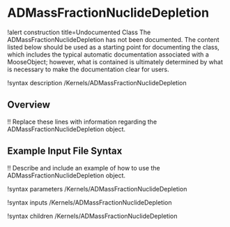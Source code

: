 # ADMassFractionNuclideDepletion

!alert construction title=Undocumented Class
The ADMassFractionNuclideDepletion has not been documented. The content listed below should be used as a starting point for
documenting the class, which includes the typical automatic documentation associated with a
MooseObject; however, what is contained is ultimately determined by what is necessary to make the
documentation clear for users.

!syntax description /Kernels/ADMassFractionNuclideDepletion

## Overview

!! Replace these lines with information regarding the ADMassFractionNuclideDepletion object.

## Example Input File Syntax

!! Describe and include an example of how to use the ADMassFractionNuclideDepletion object.

!syntax parameters /Kernels/ADMassFractionNuclideDepletion

!syntax inputs /Kernels/ADMassFractionNuclideDepletion

!syntax children /Kernels/ADMassFractionNuclideDepletion
